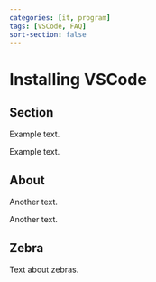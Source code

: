 ```yaml
---
categories: [it, program]
tags: [VSCode, FAQ]
sort-section: false
---
```


# Installing VSCode

## Section

Example text.

Example text.

## About

Another text.

Another text.

## Zebra

Text about zebras.
